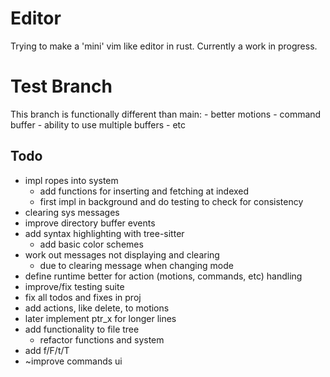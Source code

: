 # Editor
Trying to make a 'mini' vim like editor in rust. Currently a work in progress.

# Test Branch
This branch is functionally different than main:
    - better motions
    - command buffer
    - ability to use multiple buffers
    - etc

## Todo
* impl ropes into system
    * add functions for inserting and fetching at indexed
    * first impl in background and do testing to check for consistency
* clearing sys messages
* improve directory buffer events
* add syntax highlighting with tree-sitter
    * add basic color schemes
* work out messages not displaying and clearing
    * due to clearing message when changing mode
* define runtime better for action (motions, commands, etc) handling
* improve/fix testing suite
* fix all todos and fixes in proj
* add actions, like delete, to motions
* later implement ptr_x for longer lines
* add functionality to file tree
    * refactor functions and system
* add f/F/t/T
* ~improve commands ui
